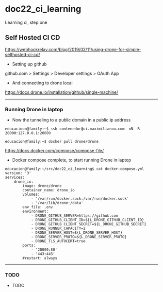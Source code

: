 # doc22_ci_learning
Learning ci, step one

## Self Hosted CI CD

https://webhookrelay.com/blog/2019/02/11/using-drone-for-simple-selfhosted-ci-cd/

 - Setting up github


github.com > Settings > Developer settings > OAuth App


 - And connecting to drone local

https://docs.drone.io/installation/github/single-machine/


--------
### Running Drone in laptop 
 - Now the tunneling to a public domain in a public ip address


```
educacioon@family:~$ ssh contenedor@ci.maximilianou.com -nN -R 20000:127.0.0.1:20000
```

```
educacion@family:~$ docker pull drone/drone
```
https://docs.docker.com/compose/compose-file/

 - Docker compose complete, to start running Drone in laptop

```
educacion@family:~/src/doc22_ci_learning$ cat docker-compose.yml 
version: '3'
services:
    drone_io:
        image: drone/drone
        container_name: drone_io
        volumes:
            - '/var/run/docker.sock:/var/run/docker.sock'
            - '/var/lib/drone:/data'
        env_file: .env
        environment:
            - DRONE_GITHUB_SERVER=https://github.com
            - DRONE_GITHUB_CLIENT_ID=${L_DRONE_GITHUB_CLIENT_ID}
            - DRONE_GITHUB_CLIENT_SECRET=${L_DRONE_GITHUB_SECRET}
            - DRONE_RUNNER_CAPACITY=2
            - DRONE_SERVER_HOST=${L_DRONE_SERVER_HOST}
            - DRONE_SERVER_PROTO=${L_DRONE_SERVER_PROTO}
            - DRONE_TLS_AUTOCERT=true
        ports:
            - '20000:80'
            - '443:443'
        #restart: always
```


--------
### TODO
 - TODO
 
```
```
